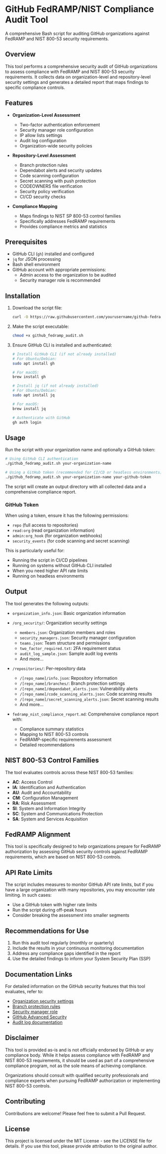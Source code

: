 # GitHub FedRAMP/NIST Compliance Audit Tool

A comprehensive Bash script for auditing GitHub organizations against FedRAMP and NIST 800-53 security requirements.

## Overview

This tool performs a comprehensive security audit of GitHub organizations to assess compliance with FedRAMP and NIST 800-53 security requirements. It collects data on organization-level and repository-level security settings and generates a detailed report that maps findings to specific compliance controls.

## Features

- **Organization-Level Assessment**
  - Two-factor authentication enforcement
  - Security manager role configuration
  - IP allow lists settings
  - Audit log configuration
  - Organization-wide security policies

- **Repository-Level Assessment**
  - Branch protection rules
  - Dependabot alerts and security updates
  - Code scanning configuration
  - Secret scanning with push protection
  - CODEOWNERS file verification
  - Security policy verification
  - CI/CD security checks

- **Compliance Mapping**
  - Maps findings to NIST SP 800-53 control families
  - Specifically addresses FedRAMP requirements
  - Provides compliance metrics and statistics

## Prerequisites

- GitHub CLI (`gh`) installed and configured
- `jq` for JSON processing
- Bash shell environment
- GitHub account with appropriate permissions:
  - Admin access to the organization to be audited
  - Security manager role is recommended

## Installation

1. Download the script file:
   ```bash
   curl -O https://raw.githubusercontent.com/yourusername/github-fedramp-audit/main/github_fedramp_audit.sh
   ```

2. Make the script executable:
   ```bash
   chmod +x github_fedramp_audit.sh
   ```

3. Ensure GitHub CLI is installed and authenticated:
   ```bash
   # Install GitHub CLI (if not already installed)
   # For Ubuntu/Debian:
   sudo apt install gh
   
   # For macOS:
   brew install gh
   
   # Install jq (if not already installed)
   # For Ubuntu/Debian:
   sudo apt install jq
   
   # For macOS:
   brew install jq
   
   # Authenticate with GitHub
   gh auth login
   ```

## Usage

Run the script with your organization name and optionally a GitHub token:

```bash
# Using GitHub CLI authentication
./github_fedramp_audit.sh your-organization-name

# Using a GitHub token (recommended for CI/CD or headless environments)
./github_fedramp_audit.sh your-organization-name your-github-token
```

The script will create an output directory with all collected data and a comprehensive compliance report.

### GitHub Token

When using a token, ensure it has the following permissions:
- `repo` (full access to repositories)
- `read:org` (read organization information)
- `admin:org_hook` (for organization webhooks)
- `security_events` (for code scanning and secret scanning)

This is particularly useful for:
- Running the script in CI/CD pipelines
- Running on systems without GitHub CLI installed
- When you need higher API rate limits
- Running on headless environments

## Output

The tool generates the following outputs:

- `organization_info.json`: Basic organization information
- `/org_security/`: Organization security settings
  - `members.json`: Organization members and roles
  - `security_managers.json`: Security manager configuration
  - `teams.json`: Team structure and permissions
  - `two_factor_required.txt`: 2FA requirement status
  - `audit_log_sample.json`: Sample audit log events
  - And more...

- `/repositories/`: Per-repository data
  - `/[repo_name]/info.json`: Repository information
  - `/[repo_name]/branches/`: Branch protection settings
  - `/[repo_name]/dependabot_alerts.json`: Vulnerability alerts
  - `/[repo_name]/code_scanning_alerts.json`: Code scanning results
  - `/[repo_name]/secret_scanning_alerts.json`: Secret scanning results
  - And more...

- `fedramp_nist_compliance_report.md`: Comprehensive compliance report with:
  - Compliance summary statistics
  - Mapping to NIST 800-53 controls
  - FedRAMP-specific requirements assessment
  - Detailed recommendations

## NIST 800-53 Control Families

The tool evaluates controls across these NIST 800-53 families:

- **AC**: Access Control
- **IA**: Identification and Authentication
- **AU**: Audit and Accountability
- **CM**: Configuration Management
- **RA**: Risk Assessment
- **SI**: System and Information Integrity
- **SC**: System and Communications Protection
- **SA**: System and Services Acquisition

## FedRAMP Alignment

This tool is specifically designed to help organizations prepare for FedRAMP authorization by assessing GitHub security controls against FedRAMP requirements, which are based on NIST 800-53 controls.

## API Rate Limits

The script includes measures to monitor GitHub API rate limits, but if you have a large organization with many repositories, you may encounter rate limiting. In such cases:

- Use a GitHub token with higher rate limits
- Run the script during off-peak hours
- Consider breaking the assessment into smaller segments

## Recommendations for Use

1. Run this audit tool regularly (monthly or quarterly)
2. Include the results in your continuous monitoring documentation
3. Address any compliance gaps identified in the report
4. Use the detailed findings to inform your System Security Plan (SSP)

## Documentation Links

For detailed information on the GitHub security features that this tool evaluates, refer to:

- [Organization security settings](https://docs.github.com/en/organizations/keeping-your-organization-secure/managing-security-settings-for-your-organization)
- [Branch protection rules](https://docs.github.com/en/repositories/configuring-branches-and-merges-in-your-repository/managing-protected-branches/about-protected-branches)
- [Security manager role](https://docs.github.com/en/organizations/managing-peoples-access-to-your-organization-with-roles/managing-security-managers-in-your-organization)
- [GitHub Advanced Security](https://docs.github.com/en/get-started/learning-about-github/about-github-advanced-security)
- [Audit log documentation](https://docs.github.com/en/organizations/keeping-your-organization-secure/managing-security-settings-for-your-organization/reviewing-the-audit-log-for-your-organization)

## Disclaimer

This tool is provided as-is and is not officially endorsed by GitHub or any compliance body. While it helps assess compliance with FedRAMP and NIST 800-53 requirements, it should be used as part of a comprehensive compliance program, not as the sole means of achieving compliance.

Organizations should consult with qualified security professionals and compliance experts when pursuing FedRAMP authorization or implementing NIST 800-53 controls.

## Contributing

Contributions are welcome! Please feel free to submit a Pull Request.

## License

This project is licensed under the MIT License - see the LICENSE file for details. If you use this tool, please provide attribution to the original author.